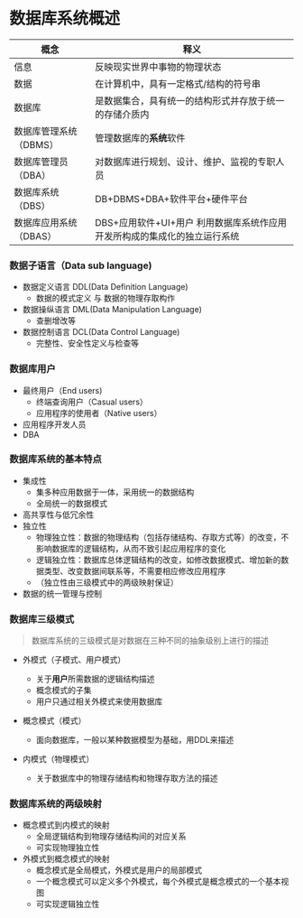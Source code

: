 # 数据库系统概述

| 概念                   | 释义                                                         |
| ---------------------- | ------------------------------------------------------------ |
| 信息                   | 反映现实世界中事物的物理状态                                 |
| 数据                   | 在计算机中，具有一定格式/结构的符号串                        |
| 数据库                 | 是数据集合，具有统一的结构形式并存放于统一的存储介质内       |
| 数据库管理系统（DBMS） | 管理数据库的**系统**软件                                     |
| 数据库管理员（DBA）    | 对数据库进行规划、设计、维护、监视的专职人员                 |
| 数据库系统（DBS）      | DB+DBMS+DBA+软件平台+硬件平台                                |
| 数据库应用系统（DBAS） | DBS+应用软件+UI+用户 利用数据库系统作应用开发所构成的集成化的独立运行系统 |

### 数据子语言（Data sub language)

+ 数据定义语言 DDL(Data Definition Language)
  + 数据的模式定义 与 数据的物理存取构作
+ 数据操纵语言 DML(Data Manipulation Language)
  + 查删增改等
+ 数据控制语言 DCL(Data Control Language)
  +  完整性、安全性定义与检查等

### 数据库用户

+ 最终用户（End users)
  + 终端查询用户（Casual users）
  + 应用程序的使用者（Native users）
+ 应用程序开发人员
+ DBA

### 数据库系统的基本特点

+ 集成性
  + 集多种应用数据于一体，采用统一的数据结构
  + 全局统一的数据模式
+ 高共享性与低冗余性
+ 独立性
  + 物理独立性：数据的物理结构（包括存储结构、存取方式等）的改变，不影响数据库的逻辑结构，从而不致引起应用程序的变化
  + 逻辑独立性：数据库总体逻辑结构的改变，如修改数据模式、增加新的数据类型、改变数据间联系等，不需要相应修改应用程序
  + （独立性由三级模式中的两级映射保证）
+ 数据的统一管理与控制

### 数据库三级模式

> 数据库系统的三级模式是对数据在三种不同的抽象级别上进行的描述

+ 外模式（子模式、用户模式）
  + 关于**用户**所需数据的逻辑结构描述
  + 概念模式的子集
  + 用户只通过相关外模式来使用数据库

+ 概念模式（模式）

  + 面向数据库，一般以某种数据模型为基础，用DDL来描述

+ 内模式（物理模式）

  + 关于数据库中的物理存储结构和物理存取方法的描述

### 数据库系统的两级映射

+ 概念模式到内模式的映射
  + 全局逻辑结构到物理存储结构间的对应关系
  + 可实现物理独立性
+ 外模式到概念模式的映射
  + 概念模式是全局模式，外模式是用户的局部模式
  + 一个概念模式可以定义多个外模式，每个外模式是概念模式的一个基本视图
  + 可实现逻辑独立性

  